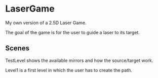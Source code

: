 # LaserGame
My own version of a 2.5D Laser Game.

The goal of the game is for the user to guide a laser to its target.

## Scenes
TestLevel shows the available mirrors and how the source/target work.

Level1 is a first level in which the user has to create the path. 
